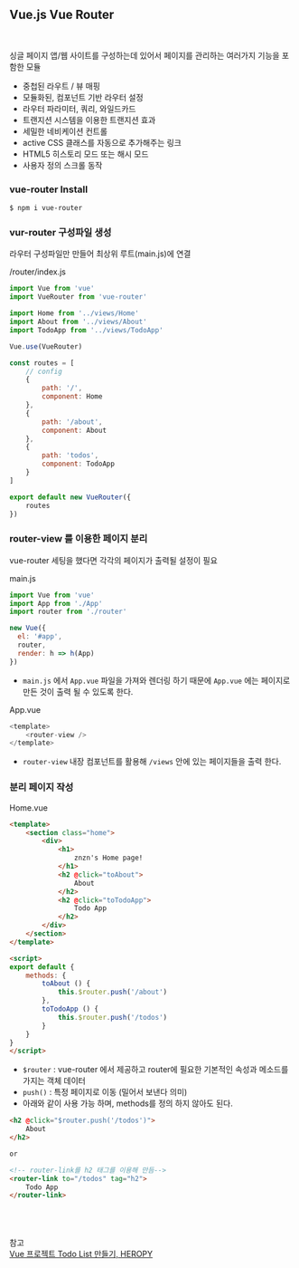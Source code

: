 ## Vue.js Vue Router

<br>

싱글 페이지 앱/웹 사이트를 구성하는데 있어서 페이지를 관리하는 여러가지 기능을 포함한 모듈

* 중첩된 라우트 / 뷰 매핑
* 모듈화된, 컴포넌트 기반 라우터 설정
* 라우터 파라미터, 쿼리, 와일드카드
* 트랜지션 시스템을 이용한 트랜지션 효과
* 세밀한 네비케이션 컨트롤
* active CSS 클래스를 자동으로 추가해주는 링크
* HTML5 히스토리 모드 또는 해시 모드
* 사용자 정의 스크롤 동작

### vue-router Install
```
$ npm i vue-router
```

### vur-router 구성파일 생성
라우터 구성파일만 만들어 최상위 루트(main.js)에 연결 <br>

/router/index.js
```js
import Vue from 'vue'
import VueRouter from 'vue-router'

import Home from '../views/Home'
import About from '../views/About'
import TodoApp from '../views/TodoApp'

Vue.use(VueRouter)

const routes = [
    // config
    {
        path: '/',
        component: Home
    },
    {
        path: '/about',
        component: About
    },
    {
        path: 'todos',
        component: TodoApp
    }
]

export default new VueRouter({
    routes
})
```

### router-view 를 이용한 페이지 분리
vue-router 세팅을 했다면 각각의 페이지가 출력될 설정이 필요

main.js
```js
import Vue from 'vue'
import App from './App'
import router from './router'

new Vue({
  el: '#app',
  router,
  render: h => h(App)
})
```
* `main.js` 에서 `App.vue` 파일을 가져와 렌더링 하기 때문에 `App.vue` 에는 페이지로 만든 것이 출력 될 수 있도록 한다.

App.vue
```js
<template>
    <router-view />
</template>
```
* `router-view` 내장 컴포넌트를 활용해 `/views` 안에 있는 페이지들을 출력 한다.

### 분리 페이지 작성

Home.vue
```html
<template>
    <section class="home">
        <div>
            <h1>
                znzn's Home page!
            </h1>
            <h2 @click="toAbout">
                About
            </h2>
            <h2 @click="toTodoApp">
                Todo App
            </h2>
        </div>
    </section>
</template>

<script>
export default {
    methods: {
        toAbout () {
            this.$router.push('/about')
        },
        toTodoApp () {
            this.$router.push('/todos')
        }
    }
}
</script>
```
* `$router` : vue-router 에서 제공하고 router에 필요한 기본적인 속성과 메소드를 가지는 객체 데이터
* `push()` : 특정 페이지로 이동 (밀어서 보낸다 의미)
* 아래와 같이 사용 가능 하며, methods를 정의 하지 않아도 된다.
```html
<h2 @click="$router.push('/todos')">
    About
</h2>

or

<!-- router-link를 h2 태그를 이용해 만듬-->
<router-link to="/todos" tag="h2">
    Todo App
</router-link>
```



<br><br><br>참고<br>
[Vue 프로젝트 Todo List 만들기, HEROPY](https://github.com/HeropCode/Vue-Todo-app)

